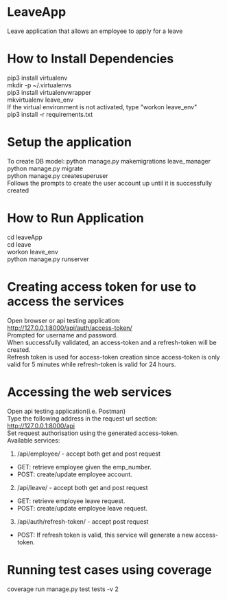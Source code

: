 # LeaveApp
Leave application that allows an employee to apply for a leave

# How to Install Dependencies
pip3 install virtualenv <br/>
mkdir -p ~/.virtualenvs <br/>
pip3 install virtualenvwrapper <br/>
mkvirtualenv leave_env <br/>
If the virtual environment is not activated, type "workon leave_env" <br/> 
pip3 install -r requirements.txt

# Setup the application
To create DB model: python manage.py makemigrations leave_manager <br/>
python manage.py migrate <br/>
python manage.py createsuperuser <br/>
Follows the prompts to create the user account up until it is successfully created <br/>

# How to Run Application
cd leaveApp <br/>
cd leave <br/>
workon leave_env <br/>
python manage.py runserver

# Creating access token for use to access the services
Open browser or api testing application: http://127.0.0.1:8000/api/auth/access-token/ <br/>
Prompted for username and password. <br/>
When successfully validated, an access-token and a refresh-token will be created. <br/>
Refresh token is used for access-token creation since access-token is only valid for 5 minutes while refresh-token is valid for 24 hours. <br/>

# Accessing the web services

Open api testing application(i.e. Postman)<br/>
Type the following address in the request url section: http://127.0.0.1:8000/api <br/>
Set request authorisation using the generated access-token.<br/>
Available services: <br/>
1. /api/employee/ - accept both get and post request <br/>
  - GET: retrieve employee given the emp_number.<br/>
  - POST: create/update employee account.<br/>
2. /api/leave/ - accept both get and post request <br/>
  - GET: retrieve employee leave request. <br/>
  - POST: create/update employee leave request. <br/>
3. /api/auth/refresh-token/ - accept post request <br/>
 - POST: If refresh token is valid, this service will generate a new access-token.<br/>
# Running test cases using coverage
coverage run manage.py test tests -v 2




